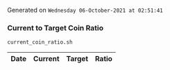 Generated on `Wednesday 06-October-2021 at 02:51:41`

### Current to Target Coin Ratio
`current_coin_ratio.sh`

Date|Current|Target|Ratio
---|---|---|---
